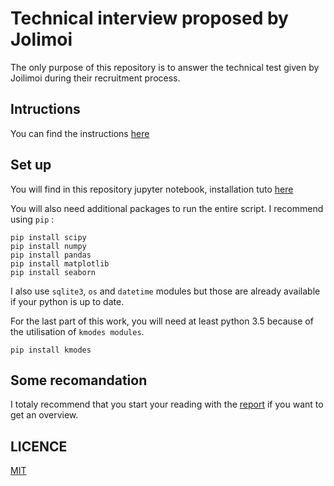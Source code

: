# Technical interview proposed by Jolimoi
The only purpose of this repository is to answer the technical test given by Joilimoi during their recruitment process.

## Intructions 
You can find the instructions [here](https://github.com/Jolimoi/data-analyst-interview)

## Set up 
You will find in this repository jupyter notebook, installation tuto [here](https://jupyter.readthedocs.io/en/latest/install.html#new-to-python-and-jupyter)  

You will also need additional packages to run the entire script. I recommend using `pip` :
```
pip install scipy
pip install numpy
pip install pandas
pip install matplotlib
pip install seaborn
```
I also use `sqlite3`, `os` and `datetime` modules but those are already available if your python is up to date.

For the last part of this work, you will need at least python 3.5 because of the utilisation of `kmodes modules`.
```
pip install kmodes
```

## Some recomandation
I totaly recommend that you start your reading with the [report](https://github.com/Martin-Labenne/Jolimoi_Technical_Interview/blob/master/notebook/Report.ipynb) if you want to get an overview.

## LICENCE
[MIT](https://choosealicense.com/licenses/mit/)